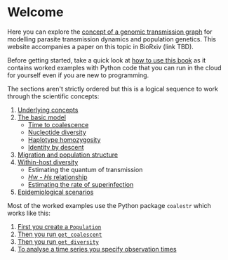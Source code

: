 # Welcome

Here you can explore the [concept of a genomic transmission graph](underlying-concepts.md) for modelling parasite transmission dynamics and population genetics.  This website accompanies a paper on this topic in BioRxiv (link TBD).

Before getting started, take a quick look at [how to use this book](how-to-use-this-book.md) as it contains worked examples with Python code that you can run in the cloud for yourself even if you are new to programming.

The sections aren't strictly ordered but this is a logical sequence to work through the scientific concepts:

1. [Underlying concepts](underlying-concepts.md)
1. [The basic model](basic-model.md)
   * [Time to coalescence](coalescence-time-basic.ipynb)
   * [Nucleotide diversity](nucleotide-diversity.ipynb)
   * [Haplotype homozygosity](haplotype-homozygosity.ipynb)
   * [Identity by descent](ibd.ipynb)
1. [Migration and population structure](migration-simple.ipynb)
1. [Within-host diversity](within-host.ipynb)
   * Estimating the quantum of transmission
   * [*Hw - Hs* relationship](hw-hs.ipynb)
   * [Estimating the rate of superinfection](fws-compare-methods.ipynb)
1. [Epidemiological scenarios](epidemiological-scenarios.md)

Most of the worked examples use the Python package `coalestr` which works like this:

1. [First you create a `Population`](population-class.ipynb)
1. [Then you run `get_coalescent`](get-coalescent.ipynb)
1. [Then you run `get_diversity`](get-diversity.ipynb)
1. [To analyse a time series you specify observation times](time-series.ipynb)